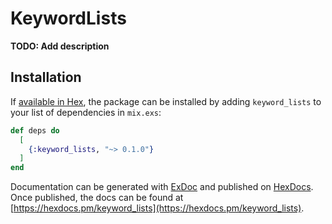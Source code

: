 # KeywordLists

**TODO: Add description**

## Installation

If [available in Hex](https://hex.pm/docs/publish), the package can be installed
by adding `keyword_lists` to your list of dependencies in `mix.exs`:

```elixir
def deps do
  [
    {:keyword_lists, "~> 0.1.0"}
  ]
end
```

Documentation can be generated with [ExDoc](https://github.com/elixir-lang/ex_doc)
and published on [HexDocs](https://hexdocs.pm). Once published, the docs can
be found at [https://hexdocs.pm/keyword_lists](https://hexdocs.pm/keyword_lists).

